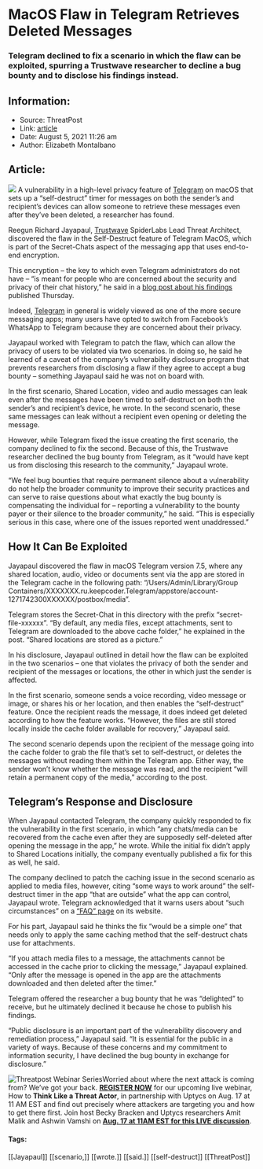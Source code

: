 # MacOS Flaw in Telegram Retrieves Deleted Messages
### Telegram declined to fix a scenario in which the flaw can be exploited, spurring a Trustwave researcher to decline a bug bounty and to disclose his findings instead.

## Information:
+ Source: ThreatPost
+ Link: [article](https://kasperskycontenthub.com/threatpost-global/?p=168412)
+ Date: August 5, 2021  11:26 am
+ Author: Elizabeth Montalbano


## Article:
![](https://media.threatpost.com/wp-content/uploads/sites/103/2021/08/05112428/delete-telegram-message-e1628177080885.jpg)
A vulnerability in a high-level privacy feature of [Telegram](https://threatpost.com/telegram-toxiceye-malware/165543/) on macOS that sets up a “self-destruct” timer for messages on both the sender’s and recipient’s devices can allow someone to retrieve these messages even after they’ve been deleted, a researcher has found.


Reegun Richard Jayapaul, [Trustwave](https://www.trustwave.com/en-us/) SpiderLabs Lead Threat Architect, discovered the flaw in the Self-Destruct feature of Telegram MacOS, which is part of the Secret-Chats aspect of the messaging app that uses end-to-end encryption.


This encryption – the key to which even Telegram administrators do not have – “is meant for people who are concerned about the security and privacy of their chat history,” he said in a [blog post about his findings](https://link.edgepilot.com/s/183e1c69/INyq1HnCIk_Zye4QR-mmUg?u=https://www.trustwave.com/en-us/resources/blogs/spiderlabs-blog/telegram-self-destruct-not-always/) published Thursday.



Indeed, [Telegram](https://threatpost.com/telegram-triangulation-users-locations/162762/) in general is widely viewed as one of the more secure messaging apps; many users have opted to switch from Facebook’s WhatsApp to Telegram because they are concerned about their privacy.


Jayapaul worked with Telegram to patch the flaw, which can allow the privacy of users to be violated via two scenarios. In doing so, he said he learned of a caveat of the company’s vulnerability disclosure program that prevents researchers from disclosing a flaw if they agree to accept a bug bounty – something Jayapaul said he was not on board with.


In the first scenario, Shared Location, video and audio messages can leak even after the messages have been timed to self-destruct on both the sender’s and recipient’s device, he wrote. In the second scenario, these same messages can leak without a recipient even opening or deleting the message.


However, while Telegram fixed the issue creating the first scenario, the company declined to fix the second. Because of this, the Trustwave researcher declined the bug bounty from Telegram, as it “would have kept us from disclosing this research to the community,” Jayapaul wrote.


“We feel bug bounties that require permanent silence about a vulnerability do not help the broader community to improve their security practices and can serve to raise questions about what exactly the bug bounty is compensating the individual for – reporting a vulnerability to the bounty payer or their silence to the broader community,” he said. “This is especially serious in this case, where one of the issues reported went unaddressed.”


**How It Can Be Exploited**
---------------------------


Jayapaul discovered the flaw in macOS Telegram version 7.5, where any shared location, audio, video or documents sent via the app are stored in the Telegram cache in the following path: “/Users/Admin/Library/Group Containers/XXXXXXX.ru.keepcoder.Telegram/appstore/account-1271742300XXXXXX/postbox/media”.


Telegram stores the Secret-Chat in this directory with the prefix “secret-file-xxxxxx”. “By default, any media files, except attachments, sent to Telegram are downloaded to the above cache folder,” he explained in the post. “Shared locations are stored as a picture.”


In his disclosure, Jayapaul outlined in detail how the flaw can be exploited in the two scenarios – one that violates the privacy of both the sender and recipient of the messages or locations, the other in which just the sender is affected.


In the first scenario, someone sends a voice recording, video message or image, or shares his or her location, and then enables the “self-destruct” feature. Once the recipient reads the message, it does indeed get deleted according to how the feature works. “However, the files are still stored locally inside the cache folder available for recovery,” Jayapaul said.


The second scenario depends upon the recipient of the message going into the cache folder to grab the file that’s set to self-destruct, or deletes the messages without reading them within the Telegram app. Either way, the sender won’t know whether the message was read, and the recipient “will retain a permanent copy of the media,” according to the post.


**Telegram’s Response and Disclosure**
--------------------------------------


When Jayapaul contacted Telegram, the company quickly responded to fix the vulnerability in the first scenario, in which “any chats/media can be recovered from the cache even after they are supposedly self-deleted after opening the message in the app,” he wrote. While the initial fix didn’t apply to Shared Locations initially, the company eventually published a fix for this as well, he said.


The company declined to patch the caching issue in the second scenario as applied to media files, however, citing “some ways to work around” the self-destruct timer in the app “that are outside” what the app can control, Jayapaul wrote. Telegram acknowledged that it warns users about “such circumstances” on a [“FAQ” page](https://telegram.org/faq#q-can-telegram-protect-me-against-everything) on its website.


For his part, Jayapaul said he thinks the fix “would be a simple one” that needs only to apply the same caching method that the self-destruct chats use for attachments.


“If you attach media files to a message, the attachments cannot be accessed in the cache prior to clicking the message,” Jayapaul explained. “Only after the message is opened in the app are the attachments downloaded and then deleted after the timer.”


Telegram offered the researcher a bug bounty that he was “delighted” to receive, but he ultimately declined it because he chose to publish his findings.


“Public disclosure is an important part of the vulnerability discovery and remediation process,” Jayapaul said. “It is essential for the public in a variety of ways. Because of these concerns and my commitment to information security, I have declined the bug bounty in exchange for disclosure.”


![Threatpost Webinar Series ](https://media.threatpost.com/wp-content/uploads/sites/103/2021/07/27093135/threatpost-webinar-300x51.jpg)Worried about where the next attack is coming from? We’ve got your back. **[REGISTER NOW](https://threatpost.com/webinars/how-to-think-like-a-threat-actor/?utm_source=ART&utm_medium=ART&utm_campaign=August_Uptycs_Webinar)** for our upcoming live webinar, How to **Think Like a Threat Actor**, in partnership with Uptycs on Aug. 17 at 11 AM EST and find out precisely where attackers are targeting you and how to get there first. Join host Becky Bracken and Uptycs researchers Amit Malik and Ashwin Vamshi on **[Aug. 17 at 11AM EST for this LIVE discussion](https://threatpost.com/webinars/how-to-think-like-a-threat-actor/?utm_source=ART&utm_medium=ART&utm_campaign=August_Uptycs_Webinar)**.




#### Tags:
[[Jayapaul]] [[scenario,]] [[wrote.]] [[said.]] [[self-destruct]] [[ThreatPost]]

